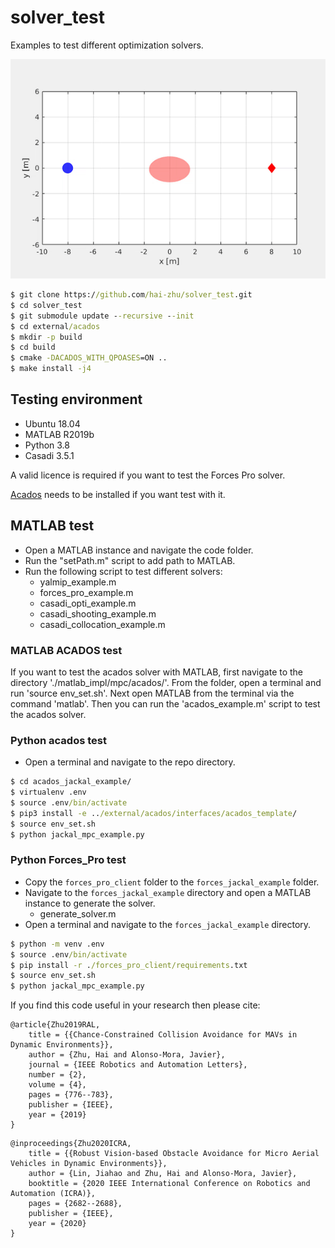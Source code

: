 # solver_test
Examples to test different optimization solvers.

![collision avoidance of a double-integrator robots](./imgs/di_ca.gif)

```cmd
$ git clone https://github.com/hai-zhu/solver_test.git
$ cd solver_test
$ git submodule update --recursive --init
$ cd external/acados
$ mkdir -p build
$ cd build 
$ cmake -DACADOS_WITH_QPOASES=ON ..
$ make install -j4
```

## Testing environment
* Ubuntu 18.04
* MATLAB R2019b
* Python 3.8
* Casadi 3.5.1

A valid licence is required if you want to test the Forces Pro solver.

[Acados](https://docs.acados.org/index.html) needs to be installed if you want test with it.

## MATLAB test
* Open a MATLAB instance and navigate the code folder.
* Run the "setPath.m" script to add path to MATLAB.
* Run the following script to test different solvers:
    * yalmip_example.m
    * forces_pro_example.m
    * casadi_opti_example.m
    * casadi_shooting_example.m
    * casadi_collocation_example.m

### MATLAB ACADOS test
If you want to test the acados solver with MATLAB, first navigate to the directory './matlab_impl/mpc/acados/'. From the folder, open a terminal and run 'source env_set.sh'. Next open MATLAB from the terminal via the command 'matlab'. Then you can run the 'acados_example.m' script to test the acados solver. 

### Python acados test
* Open a terminal and navigate to the repo directory.
```cmd
$ cd acados_jackal_example/
$ virtualenv .env
$ source .env/bin/activate
$ pip3 install -e ../external/acados/interfaces/acados_template/
$ source env_set.sh
$ python jackal_mpc_example.py
``` 

### Python Forces_Pro test
* Copy the `forces_pro_client` folder to the `forces_jackal_example` folder.
* Navigate to the `forces_jackal_example` directory and open a MATLAB instance to generate the solver.
  * generate_solver.m
* Open a terminal and navigate to the `forces_jackal_example` directory.
```cmd
$ python -m venv .env
$ source .env/bin/activate
$ pip install -r ./forces_pro_client/requirements.txt 
$ source env_set.sh
$ python jackal_mpc_example.py
``` 

If you find this code useful in your research then please cite:
```
@article{Zhu2019RAL,
    title = {{Chance-Constrained Collision Avoidance for MAVs in Dynamic Environments}},
    author = {Zhu, Hai and Alonso-Mora, Javier},
    journal = {IEEE Robotics and Automation Letters},
    number = {2},
    volume = {4},
    pages = {776--783},
    publisher = {IEEE},
    year = {2019}
}
```
```
@inproceedings{Zhu2020ICRA,
    title = {{Robust Vision-based Obstacle Avoidance for Micro Aerial Vehicles in Dynamic Environments}},
    author = {Lin, Jiahao and Zhu, Hai and Alonso-Mora, Javier},
    booktitle = {2020 IEEE International Conference on Robotics and Automation (ICRA)},
    pages = {2682--2688},
    publisher = {IEEE},
    year = {2020}
}
```
